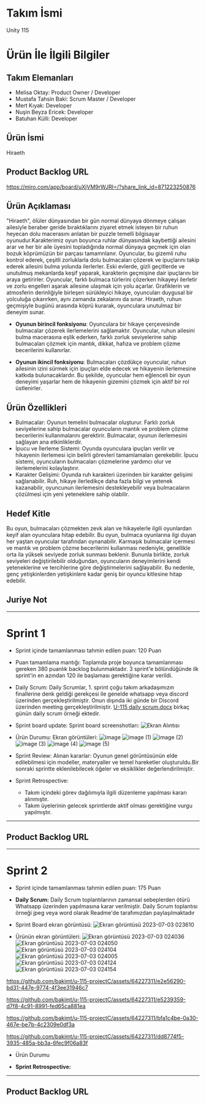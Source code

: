 # **Takım İsmi**

Unity 115

# Ürün İle İlgili Bilgiler

## Takım Elemanları
- Melisa Oktay: Product Owner / Developer
- Mustafa Tahsin Baki: Scrum Master / Developer
- Mert Kıyak: Developer
- Nuşin Beyza Ericek: Developer
- Batuhan Külli: Developer

## Ürün İsmi

Hiraeth

## Product Backlog URL

https://miro.com/app/board/uXjVM9rWJRI=/?share_link_id=871223250876

## Ürün Açıklaması

"Hiraeth", ölüler dünyasından bir gün normal dünyaya dönmeye çalışan ailesiyle beraber geride bıraktıklarını ziyaret etmek isteyen bir ruhun heyecan dolu macerasını anlatan bir puzzle temelli bilgisayar oyunudur.Karakterimiz oyun boyunca ruhlar dünyasındak kaybettiği ailesini arar ve her bir aile üyesini topladığında normal dünyaya geçmek için olan bozuk köprümüzün bir parçası tamamnlanır. Oyuncular, bu gizemli ruhu kontrol ederek, çeşitli zorluklarla dolu bulmacaları çözerek ve ipuçlarını takip ederek ailesini bulma yolunda ilerlerler. Eski evlerde, gizli geçitlerde ve unutulmuş mekanlarda keşif yaparak, karakterin geçmişine dair ipuçlarını bir araya getirirler. Oyuncular, farklı bulmaca türlerini çözerken hikayeyi ilerletir ve zorlu engelleri aşarak ailesine ulaşmak için yolu açarlar. Grafiklerin ve atmosferin derinliğiyle birleşen sürükleyici hikaye, oyuncuları duygusal bir yolculuğa çıkarırken, aynı zamanda zekalarını da sınar. Hiraeth, ruhun geçmişiyle bugünü arasında köprü kurarak, oyunculara unutulmaz bir deneyim sunar.


- **Oyunun birincil fonksiyonu**: Oyunculara bir hikaye çerçevesinde bulmacalar çözerek ilerlemelerini sağlamaktır. Oyuncular, ruhun ailesini bulma macerasına eşlik ederken, farklı zorluk seviyelerine sahip bulmacaları çözmek için mantık, dikkat, hafıza ve problem çözme becerilerini kullanırlar.

- **Oyunun ikincil fonksiyonu**: Bulmacaları çözdükçe oyuncular, ruhun ailesinin izini sürmek için ipuçları elde edecek ve hikayenin ilerlemesine katkıda bulunacaklardır. Bu şekilde, oyuncular hem eğlenceli bir oyun deneyimi yaşarlar hem de hikayenin gizemini çözmek için aktif bir rol üstlenirler.

## Ürün Özellikleri
- Bulmacalar: Oyunun temelini bulmacalar oluşturur. Farklı zorluk seviyelerine sahip bulmacalar oyuncuların mantık ve problem çözme becerilerini kullanmalarını gerektirir. Bulmacalar, oyunun ilerlemesini sağlayan ana etkinliklerdir.
- İpucu ve İlerleme Sistemi: Oyunda oyunculara ipuçları verilir ve hikayenin ilerlemesi için belirli görevleri tamamlamaları gerekebilir. İpucu sistemi, oyuncuların bulmacaları çözmelerine yardımcı olur ve ilerlemelerini kolaylaştırır.
- Karakter Gelişimi: Oyunda ruh karakteri üzerinden bir karakter gelişimi sağlanabilir. Ruh, hikaye ilerledikçe daha fazla bilgi ve yetenek kazanabilir, oyuncunun ilerlemesini destekleyebilir veya bulmacaların çözülmesi için yeni yeteneklere sahip olabilir.
## Hedef Kitle
Bu oyun, bulmacaları çözmekten zevk alan ve hikayelerle ilgili oyunlardan keyif alan oyunculara hitap edebilir. Bu oyun, bulmaca oyunlarına ilgi duyan her yaştan oyuncular tarafından oynanabilir. Karmaşık bulmacalar içermesi ve mantık ve problem çözme becerilerini kullanması nedeniyle, genellikle orta ila yüksek seviyede zorluk sunması beklenir. Bununla birlikte, zorluk seviyeleri değiştirilebilir olduğundan, oyuncuların deneyimlerini kendi yeteneklerine ve tercihlerine göre değiştirmelerini sağlayabilir. Bu nedenle, genç yetişkinlerden yetişkinlere kadar geniş bir oyuncu kitlesine hitap edebilir.

## Juriye Not




---

# Sprint 1

- Sprint içinde tamamlanması tahmin edilen puan: 120 Puan

- Puan tamamlama mantığı: Toplamda proje boyunca tamamlanması gereken 380 puanlık backlog bulunmaktadır. 3 sprint'e bölündüğünde ilk sprint'in en azından 120 ile başlaması gerektiğine karar verildi.

- Daily Scrum: Daily Scrumlar, 1. sprint çoğu takım arkadaşımızın finallerine denk geldiği gerekçesi ile genelde whatsapp veya discord üzerinden gerçekleştirilmiştir. Onun dışında iki günde bir Discord üzerinden meeting gerçekleştirilmiştir. [U-115 daily scrum.docx](https://github.com/bakimt/u-115-projectC/files/11790889/U-115.daily.scrum.docx) birkaç günün daily scrum örneği ektedir.

- Sprint board update: Sprint board screenshotları:
![Ekran Alıntısı](https://github.com/bakimt/u-115-projectC/assets/64227311/37e599af-af88-451f-85e6-5626d584e649)

- Ürün Durumu: Ekran görüntüleri:
![image](https://github.com/bakimt/u-115-projectC/assets/64227311/13c24927-8466-4b27-a490-4c016f1e081a)
![image (1)](https://github.com/bakimt/u-115-projectC/assets/64227311/bea49d88-ee11-4982-b98e-0b63d2bf35ab)
![image (2)](https://github.com/bakimt/u-115-projectC/assets/64227311/2c14c0cf-5e40-41b5-90d6-d4d4491cc0cc)
![image (3)](https://github.com/bakimt/u-115-projectC/assets/64227311/7ad4feb2-b607-49b4-80e7-c1063eb5553f)
![image (4)](https://github.com/bakimt/u-115-projectC/assets/64227311/24ac5998-8c51-4841-b9b2-b01050d8c56f)
![image (5)](https://github.com/bakimt/u-115-projectC/assets/64227311/7b4f1e92-6ebf-4783-bc13-55b5cd943dfe)

- Sprint Review: Alınan kararlar: Oyunun genel görüntüsünün elde edilebilmesi için modeller, materyaller ve temel hareketler oluşturuldu.Bir sonraki sprintte eklenilebilecek öğeler ve eksiklikler değerlendirilmiştir.

- Sprint Retrospective:
  - Takım içindeki görev dağılımıyla ilgili düzenleme yapılması kararı alınmıştır.
  - Takım üyelerinin gelecek sprintlerde aktif olması gerektiğine vurgu yapılmıştır.



---

## Product Backlog URL



---

# Sprint 2

- Sprint içinde tamamlanması tahmin edilen puan: 175 Puan
- **Daily Scrum:** Daily Scrum toplantılarının zamansal sebeplerden ötürü Whatsapp üzerinden yapılmasına karar verilmiştir. Daily Scrum toplantısı örneği jpeg veya word olarak Readme'de tarafımızdan paylaşılmaktadır
- Sprint Board ekran görüntüsü:
  ![Ekran görüntüsü 2023-07-03 023610](https://github.com/bakimt/u-115-projectC/assets/64227311/3b61dc60-77ea-482d-9d9a-befec29a74fe)

- Ürünün ekran görüntüleri:
    ![Ekran görüntüsü 2023-07-03 024036](https://github.com/bakimt/u-115-projectC/assets/64227311/090f38ef-3e8e-4e39-ae74-37a01146dc9e)
    ![Ekran görüntüsü 2023-07-03 024050](https://github.com/bakimt/u-115-projectC/assets/64227311/fed695b0-c0f7-4ee4-86e9-d587c99cbec2)
    ![Ekran görüntüsü 2023-07-03 024104](https://github.com/bakimt/u-115-projectC/assets/64227311/ecb568b6-7a6d-49c8-a879-a57aeafeea1e)
    ![Ekran görüntüsü 2023-07-03 024005](https://github.com/bakimt/u-115-projectC/assets/64227311/4fb0b0cf-495e-4541-b33b-43731e7fca9f)
    ![Ekran görüntüsü 2023-07-03 024124](https://github.com/bakimt/u-115-projectC/assets/64227311/4f47d4ac-e21f-4473-af0f-2fbc46f072f0)
    ![Ekran görüntüsü 2023-07-03 024154](https://github.com/bakimt/u-115-projectC/assets/64227311/77d09ed3-1492-495a-a9a4-500bd15bf45e)


https://github.com/bakimt/u-115-projectC/assets/64227311/e2e56290-bd31-447e-9774-4f3ee31946c7



https://github.com/bakimt/u-115-projectC/assets/64227311/e5239359-d7f8-4c91-8991-fed65ca881ea




https://github.com/bakimt/u-115-projectC/assets/64227311/bfa1c4be-0a30-467e-be7b-4c2309e0df3a




https://github.com/bakimt/u-115-projectC/assets/64227311/dd8774f5-3935-485a-bb3a-6fec9f06a83f



- Ürün Durumu

- **Sprint Retrospective:**

  

---

## Product Backlog URL


